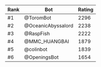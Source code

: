 Rank|Bot|Rating
---|---|---
#1|@ToromBot|2296
#2|@OceanicAbyssalord|2238
#3|@RaspFish|2222
#4|@MMC_HUANGBAI|1879
#5|@colinbot|1839
#6|@OpeningsBot|1654
